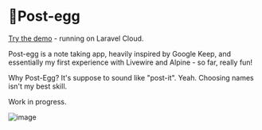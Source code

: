 # 🐣Post-egg

[Try the demo](https://post-egg.laravel.cloud/) - running on Laravel Cloud.

Post-egg is a note taking app, heavily inspired by Google Keep, and essentially my first experience with Livewire and Alpine - so far, really fun!

Why Post-Egg? It's suppose to sound like "post-it". Yeah. Choosing names isn't my best skill.

Work in progress.

![image](https://github.com/user-attachments/assets/9c736669-243b-4d62-b071-841886efd58d)
